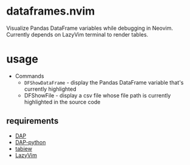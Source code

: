 # dataframes.nvim

Visualize Pandas DataFrame variables while debugging in Neovim. Currently depends on LazyVim terminal to render tables.

# usage

- Commands
  - `DFShowDataFrame` - display the Pandas DataFrame variable that's currently highlighted
  - DFShowFile - display a csv file whose file path is currently highlighted in the source code

## requirements

- [DAP](https://github.com/mfussenegger/nvim-dap)
- [DAP-python](https://github.com/mfussenegger/nvim-dap-python)
- [tabiew](https://github.com/shshemi/tabiew)
- [LazyVim](https://www.lazyvim.org/)
